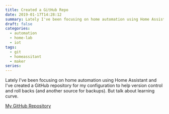 ```yaml
---
title: Created a GitHub Repo
date: 2019-01-17T14:28:12
summary: Lately I've been focusing on home automation using Home Assistant and I've created a GitHub repository for my configuration to help version control and roll backs. I'm sure I will find more uses
draft: false
categories:
  - automation
  - home-lab
  - iot
tags:
  - git
  - homeassitant
  - maker
series:
---
```


Lately I've been focusing on home automation using Home Assistant and I've created a GitHub repository for my configuration to help version control and roll backs (and another source for backups).  But talk about learning curve. 

[My GitHub Repository](https://github.com/mikewebb70?tab=repositories)